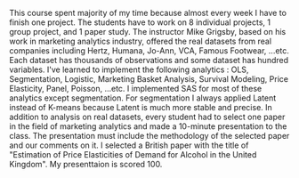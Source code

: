 This course spent majority of my time because almost every week I have to finish one project. The students have to work on 8 individual projects, 1 group project, and 1 paper study. The instructor Mike Grigsby, based on his work in marketing analytics industry, offered the real datasets from real companies including Hertz, Humana, Jo-Ann, VCA, Famous Footwear, ...etc. Each dataset has thousands of observations and some dataset has hundred variables. I've learned to implement the following analytics : OLS, Segmentation, Logistic, Marketing Basket Analysis, Survival Modeling, Price Elasticity, Panel, Poisson, ...etc. I implemented SAS for most of these analytics except segmentation. For segmentation I always applied Latent instead of K-means because Latent is much more stable and precise. 
In addition to analysis on real datasets, every student had to select one paper in the field of marketing analytics and made a 10-minute presentation to the class. The presentation must include the methodology of the selected paper and our comments on it. I selected a British paper with the title of "Estimation of Price Elasticities of Demand for Alcohol in the United Kingdom". My presenttaion is scored 100.   

